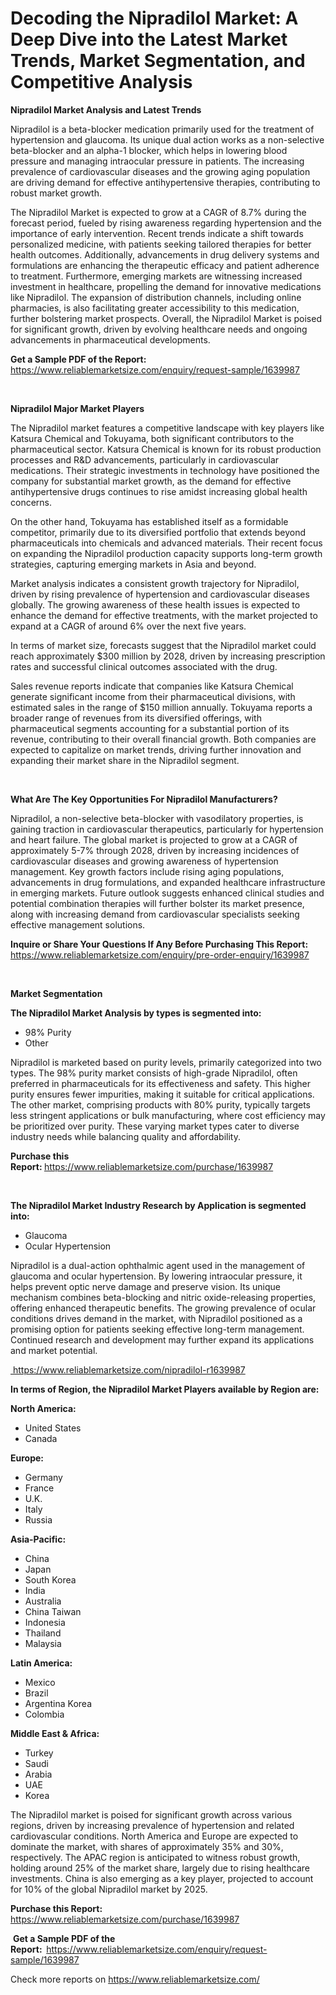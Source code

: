 <p><h1>Decoding the Nipradilol Market: A Deep Dive into the Latest Market Trends, Market Segmentation, and Competitive Analysis</h1></p><p><strong>Nipradilol Market Analysis and Latest Trends</strong></p>
<p><p>Nipradilol is a beta-blocker medication primarily used for the treatment of hypertension and glaucoma. Its unique dual action works as a non-selective beta-blocker and an alpha-1 blocker, which helps in lowering blood pressure and managing intraocular pressure in patients. The increasing prevalence of cardiovascular diseases and the growing aging population are driving demand for effective antihypertensive therapies, contributing to robust market growth.</p><p>The Nipradilol Market is expected to grow at a CAGR of 8.7% during the forecast period, fueled by rising awareness regarding hypertension and the importance of early intervention. Recent trends indicate a shift towards personalized medicine, with patients seeking tailored therapies for better health outcomes. Additionally, advancements in drug delivery systems and formulations are enhancing the therapeutic efficacy and patient adherence to treatment. Furthermore, emerging markets are witnessing increased investment in healthcare, propelling the demand for innovative medications like Nipradilol. The expansion of distribution channels, including online pharmacies, is also facilitating greater accessibility to this medication, further bolstering market prospects. Overall, the Nipradilol Market is poised for significant growth, driven by evolving healthcare needs and ongoing advancements in pharmaceutical developments.</p></p>
<p><strong>Get a Sample PDF of the Report:&nbsp;</strong> <a href="https://www.reliablemarketsize.com/enquiry/request-sample/1639987?utm_campaign=1720&utm_medium=2&utm_source=Github&utm_content=ia&utm_term=31012025&utm_id=nipradilol">https://www.reliablemarketsize.com/enquiry/request-sample/1639987</a></p>
<p>&nbsp;</p>
<p><strong>Nipradilol Major Market Players</strong></p>
<p><p>The Nipradilol market features a competitive landscape with key players like Katsura Chemical and Tokuyama, both significant contributors to the pharmaceutical sector. Katsura Chemical is known for its robust production processes and R&D advancements, particularly in cardiovascular medications. Their strategic investments in technology have positioned the company for substantial market growth, as the demand for effective antihypertensive drugs continues to rise amidst increasing global health concerns.</p><p>On the other hand, Tokuyama has established itself as a formidable competitor, primarily due to its diversified portfolio that extends beyond pharmaceuticals into chemicals and advanced materials. Their recent focus on expanding the Nipradilol production capacity supports long-term growth strategies, capturing emerging markets in Asia and beyond.</p><p>Market analysis indicates a consistent growth trajectory for Nipradilol, driven by rising prevalence of hypertension and cardiovascular diseases globally. The growing awareness of these health issues is expected to enhance the demand for effective treatments, with the market projected to expand at a CAGR of around 6% over the next five years.</p><p>In terms of market size, forecasts suggest that the Nipradilol market could reach approximately $300 million by 2028, driven by increasing prescription rates and successful clinical outcomes associated with the drug.</p><p>Sales revenue reports indicate that companies like Katsura Chemical generate significant income from their pharmaceutical divisions, with estimated sales in the range of $150 million annually. Tokuyama reports a broader range of revenues from its diversified offerings, with pharmaceutical segments accounting for a substantial portion of its revenue, contributing to their overall financial growth. Both companies are expected to capitalize on market trends, driving further innovation and expanding their market share in the Nipradilol segment.</p></p>
<p>&nbsp;</p>
<p><strong>What Are The Key Opportunities For Nipradilol Manufacturers?</strong></p>
<p><p>Nipradilol, a non-selective beta-blocker with vasodilatory properties, is gaining traction in cardiovascular therapeutics, particularly for hypertension and heart failure. The global market is projected to grow at a CAGR of approximately 5-7% through 2028, driven by increasing incidences of cardiovascular diseases and growing awareness of hypertension management. Key growth factors include rising aging populations, advancements in drug formulations, and expanded healthcare infrastructure in emerging markets. Future outlook suggests enhanced clinical studies and potential combination therapies will further bolster its market presence, along with increasing demand from cardiovascular specialists seeking effective management solutions.</p></p>
<p><strong>Inquire or Share Your Questions If Any Before Purchasing This Report:</strong> <a href="https://www.reliablemarketsize.com/enquiry/pre-order-enquiry/1639987?utm_campaign=1720&utm_medium=2&utm_source=Github&utm_content=ia&utm_term=31012025&utm_id=nipradilol">https://www.reliablemarketsize.com/enquiry/pre-order-enquiry/1639987</a></p>
<p>&nbsp;</p>
<p><strong>Market Segmentation</strong></p>
<p><strong>The Nipradilol Market Analysis by types is segmented into:</strong></p>
<p><ul><li>98% Purity</li><li>Other</li></ul></p>
<p><p>Nipradilol is marketed based on purity levels, primarily categorized into two types. The 98% purity market consists of high-grade Nipradilol, often preferred in pharmaceuticals for its effectiveness and safety. This higher purity ensures fewer impurities, making it suitable for critical applications. The other market, comprising products with 80% purity, typically targets less stringent applications or bulk manufacturing, where cost efficiency may be prioritized over purity. These varying market types cater to diverse industry needs while balancing quality and affordability.</p></p>
<p><strong>Purchase this Report:&nbsp;</strong><a href="https://www.reliablemarketsize.com/purchase/1639987?utm_campaign=1720&utm_medium=2&utm_source=Github&utm_content=ia&utm_term=31012025&utm_id=nipradilol">https://www.reliablemarketsize.com/purchase/1639987</a></p>
<p>&nbsp;</p>
<p><strong>The Nipradilol Market Industry Research by Application is segmented into:</strong></p>
<p><ul><li>Glaucoma</li><li>Ocular Hypertension</li></ul></p>
<p><p>Nipradilol is a dual-action ophthalmic agent used in the management of glaucoma and ocular hypertension. By lowering intraocular pressure, it helps prevent optic nerve damage and preserve vision. Its unique mechanism combines beta-blocking and nitric oxide-releasing properties, offering enhanced therapeutic benefits. The growing prevalence of ocular conditions drives demand in the market, with Nipradilol positioned as a promising option for patients seeking effective long-term management. Continued research and development may further expand its applications and market potential.</p></p>
<p><a href="https://www.reliablemarketsize.com/nipradilol-r1639987?utm_campaign=1720&utm_medium=2&utm_source=Github&utm_content=ia&utm_term=31012025&utm_id=nipradilol">&nbsp;https://www.reliablemarketsize.com/nipradilol-r1639987</a></p>
<p><strong>In terms of Region, the Nipradilol Market Players available by Region are:</strong></p>
<p>
    <p> <strong> North America: </strong>
        <ul>
            <li>United States</li>
            <li>Canada</li>
        </ul>
        </p> 
    <p> <strong> Europe: </strong>
        <ul>
            <li>Germany</li>
            <li>France</li>
            <li>U.K.</li>
            <li>Italy</li>
            <li>Russia</li>
        </ul>
        </p> 
    <p> <strong> Asia-Pacific: </strong>
        <ul>
            <li>China</li>
            <li>Japan</li>
            <li>South Korea</li>
            <li>India</li>
            <li>Australia</li>
            <li>China Taiwan</li>
            <li>Indonesia</li>
            <li>Thailand</li>
            <li>Malaysia</li>
        </ul>
        </p> 
    <p> <strong> Latin America: </strong>
        <ul>
            <li>Mexico</li>
            <li>Brazil</li>
            <li>Argentina Korea</li>
            <li>Colombia</li>
        </ul>
        </p> 
    <p> <strong> Middle East & Africa: </strong>
        <ul>
            <li>Turkey</li>
            <li>Saudi</li>
            <li>Arabia</li>
            <li>UAE</li>
            <li>Korea</li>
        </ul>
    </p>
    </p>
<p><p>The Nipradilol market is poised for significant growth across various regions, driven by increasing prevalence of hypertension and related cardiovascular conditions. North America and Europe are expected to dominate the market, with shares of approximately 35% and 30%, respectively. The APAC region is anticipated to witness robust growth, holding around 25% of the market share, largely due to rising healthcare investments. China is also emerging as a key player, projected to account for 10% of the global Nipradilol market by 2025.</p></p>
<p><strong>Purchase this Report: </strong><a href="https://www.reliablemarketsize.com/purchase/1639987?utm_campaign=1720&utm_medium=2&utm_source=Github&utm_content=ia&utm_term=31012025&utm_id=nipradilol">https://www.reliablemarketsize.com/purchase/1639987</a></p>
<p>&nbsp;<strong>Get a Sample PDF of the Report:&nbsp;&nbsp;</strong><a href="https://www.reliablemarketsize.com/enquiry/request-sample/1639987?utm_campaign=1720&utm_medium=2&utm_source=Github&utm_content=ia&utm_term=31012025&utm_id=nipradilol">https://www.reliablemarketsize.com/enquiry/request-sample/1639987</a></p>
<p><strong></strong></p>
<p>Check more reports on <a href="https://www.reliablemarketsize.com/?utm_campaign=1720&utm_medium=2&utm_source=Github&utm_content=ia&utm_term=31012025&utm_id=nipradilol">https://www.reliablemarketsize.com/</a></p>